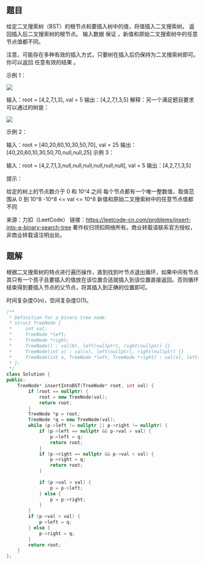 ## 题目

给定二叉搜索树（BST）的根节点和要插入树中的值，将值插入二叉搜索树。 返回插入后二叉搜索树的根节点。 输入数据 保证 ，新值和原始二叉搜索树中的任意节点值都不同。

注意，可能存在多种有效的插入方式，只要树在插入后仍保持为二叉搜索树即可。 你可以返回 任意有效的结果 。

 

示例 1：

![](https://assets.leetcode.com/uploads/2020/10/05/insertbst.jpg)

输入：root = [4,2,7,1,3], val = 5
输出：[4,2,7,1,3,5]
解释：另一个满足题目要求可以通过的树是：

![](https://assets.leetcode.com/uploads/2020/10/05/bst.jpg)

示例 2：

输入：root = [40,20,60,10,30,50,70], val = 25
输出：[40,20,60,10,30,50,70,null,null,25]
示例 3：

输入：root = [4,2,7,1,3,null,null,null,null,null,null], val = 5
输出：[4,2,7,1,3,5]




提示：

给定的树上的节点数介于 0 和 10^4 之间
每个节点都有一个唯一整数值，取值范围从 0 到 10^8
-10^8 <= val <= 10^8
新值和原始二叉搜索树中的任意节点值都不同

来源：力扣（LeetCode）
链接：https://leetcode-cn.com/problems/insert-into-a-binary-search-tree
著作权归领扣网络所有。商业转载请联系官方授权，非商业转载请注明出处。

## 题解

根据二叉搜索树的特点进行遍历操作，直到找到叶节点退出循环，如果中间有节点其只有一个孩子且要插入的值放在该位置合适就插入到该位置直接返回。否则循环结束得到要插入节点的父节点，将其插入到正确的位置即可。

时间复杂度O(n)，空间复杂度O(1)。

```c++
/**
 * Definition for a binary tree node.
 * struct TreeNode {
 *     int val;
 *     TreeNode *left;
 *     TreeNode *right;
 *     TreeNode() : val(0), left(nullptr), right(nullptr) {}
 *     TreeNode(int x) : val(x), left(nullptr), right(nullptr) {}
 *     TreeNode(int x, TreeNode *left, TreeNode *right) : val(x), left(left), right(right) {}
 * };
 */
class Solution {
public:
    TreeNode* insertIntoBST(TreeNode* root, int val) {
        if (root == nullptr) {
            root = new TreeNode(val);
            return root;
        }
        TreeNode *p = root;
        TreeNode *q = new TreeNode(val);
        while (p->left != nullptr || p->right != nullptr) {
            if (p->left == nullptr && p->val > val) {
                p->left = q;
                return root;
            }
            if (p->right == nullptr && p->val < val) {
                p->right = q;
                return root;
            }
            
            if (p->val > val) {
                p = p->left;
            } else {
                p = p->right;
            }
        }
        if (p->val > val) {
            p->left = q;
        } else {
            p->right = q;
        }
        return root;
    }
};
```

